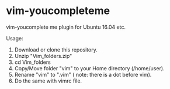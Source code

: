 # vim-youcompleteme
vim-youcomplete me plugin for Ubuntu 16.04 etc. 

Usage:
1.  Download or clone this repository. 
2.  Unzip "Vim_folders.zip"
3.  cd Vim_folders
4.  Copy/Move folder "vim" to your Home directory (/home/user).
5.  Rename "vim" to ".vim" ( note: there is a dot before vim).
6.  Do the same with vimrc file. 
